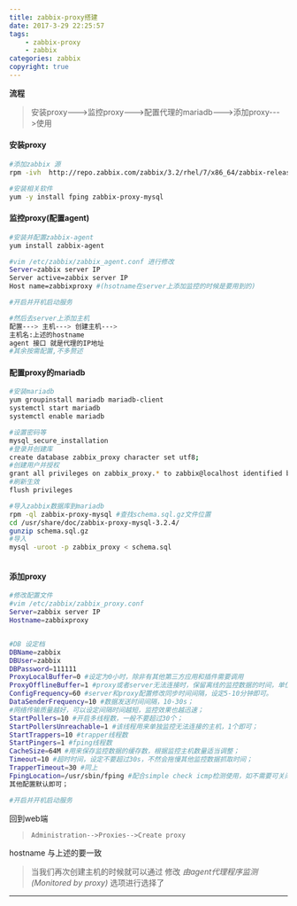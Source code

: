 ```yaml
---
title: zabbix-proxy搭建
date: 2017-3-29 22:25:57
tags: 
    - zabbix-proxy
    - zabbix
categories: zabbix
copyright: true
---
```

**流程**
>   安装proxy--->监控proxy--->配置代理的mariadb--->添加proxy--->使用

<!-- more -->




#### 安装proxy

```bash
#添加zabbix 源
rpm -ivh  http://repo.zabbix.com/zabbix/3.2/rhel/7/x86_64/zabbix-release-3.2-1.el7.noarch.rpm

#安装相关软件
yum -y install fping zabbix-proxy-mysql
```

#### 监控proxy(配置agent)

```bash
#安装并配置zabbix-agent
yum install zabbix-agent

#vim /etc/zabbix/zabbix_agent.conf 进行修改
Server=zabbix server IP
Server active=zabbix server IP
Host name=zabbixproxy #(hsotname在server上添加监控的时候是要用到的)

#开启并开机启动服务

#然后去server上添加主机
配置---> 主机---> 创建主机---> 
主机名:上述的hostname
agent 接口 就是代理的IP地址
#其余按需配置,不多赘述

```

#### 配置proxy的mariadb

```bash
#安装mariadb
yum groupinstall mariadb mariadb-client 
systemctl start mariadb
systemctl enable mariadb

#设置密码等
mysql_secure_installation
#登录并创建库
create database zabbix_proxy character set utf8;
#创建用户并授权
grant all privileges on zabbix_proxy.* to zabbix@localhost identified by 'centos';
#刷新生效
flush privileges

#导入zabbix数据库到mariadb
rpm -ql zabbix-proxy-mysql #查找schema.sql.gz文件位置
cd /usr/share/doc/zabbix-proxy-mysql-3.2.4/
gunzip schema.sql.gz
#导入
mysql -uroot -p zabbix_proxy < schema.sql



```

#### 添加proxy

```bash
#修改配置文件
#vim /etc/zabbix/zabbix_proxy.conf
Server=zabbix server IP
Hostname=zabbixproxy


#DB 设定档
DBName=zabbix
DBUser=zabbix
DBPassword=111111
ProxyLocalBuffer=0 #设定为0小时，除非有其他第三方应用和插件需要调用
ProxyOfflineBuffer=1 #proxy或者server无法连接时，保留离线的监控数据的时间，单位小时
ConfigFrequency=60 #server和proxy配置修改同步时间间隔，设定5-10分钟即可。
DataSenderFrequency=10 #数据发送时间间隔，10-30s；
#网络传输质量越好，可以设定间隔时间越短，监控效果也越迅速；
StartPollers=10 #开启多线程数，一般不要超过30个；
StartPollersUnreachable=1 #该线程用来单独监控无法连接的主机，1个即可；
StartTrappers=10 #trapper线程数
StartPingers=1 #fping线程数
CacheSize=64M #用来保存监控数据的缓存数，根据监控主机数量适当调整；
Timeout=10 #超时时间，设定不要超过30s，不然会拖慢其他监控数据抓取时间；
TrapperTimeout=30 #同上
FpingLocation=/usr/sbin/fping #配合simple check icmp检测使用，如不需要可关闭；
其他配置默认即可；

#开启并开机启动服务

```

回到web端

>     Administration-->Proxies-->Create proxy

hostname 与上述的要一致



>   当我们再次创建主机的时候就可以通过 修改 *由agent代理程序监测(Monitored by proxy)* 选项进行选择了


___